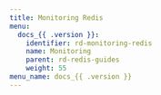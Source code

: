 ```yaml
---
title: Monitoring Redis
menu:
  docs_{{ .version }}:
    identifier: rd-monitoring-redis
    name: Monitoring
    parent: rd-redis-guides
    weight: 55
menu_name: docs_{{ .version }}
---
```

